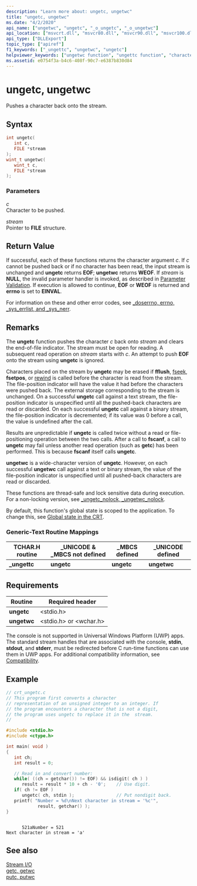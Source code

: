 ```yaml
---
description: "Learn more about: ungetc, ungetwc"
title: "ungetc, ungetwc"
ms.date: "4/2/2020"
api_name: ["ungetwc", "ungetc", "_o_ungetc", "_o_ungetwc"]
api_location: ["msvcrt.dll", "msvcr80.dll", "msvcr90.dll", "msvcr100.dll", "msvcr100_clr0400.dll", "msvcr110.dll", "msvcr110_clr0400.dll", "msvcr120.dll", "msvcr120_clr0400.dll", "ucrtbase.dll", "api-ms-win-crt-stdio-l1-1-0.dll", "api-ms-win-crt-private-l1-1-0.dll"]
api_type: ["DLLExport"]
topic_type: ["apiref"]
f1_keywords: ["_ungettc", "ungetwc", "ungetc"]
helpviewer_keywords: ["ungetwc function", "ungettc function", "characters, pushing back onto stream", "_ungettc function", "ungetc function"]
ms.assetid: e0754f3a-b4c6-408f-90c7-e6387b830d84
---
```

# ungetc, ungetwc

Pushes a character back onto the stream.

## Syntax

```C
int ungetc(
   int c,
   FILE *stream
);
wint_t ungetwc(
   wint_t c,
   FILE *stream
);
```

### Parameters

*c*<br/>
Character to be pushed.

*stream*<br/>
Pointer to **FILE** structure.

## Return Value

If successful, each of these functions returns the character argument *c*. If *c* cannot be pushed back or if no character has been read, the input stream is unchanged and **ungetc** returns **EOF**; **ungetwc** returns **WEOF**. If *stream* is **NULL**, the invalid parameter handler is invoked, as described in [Parameter Validation](../../c-runtime-library/parameter-validation.md). If execution is allowed to continue, **EOF** or **WEOF** is returned and **errno** is set to **EINVAL**.

For information on these and other error codes, see [_doserrno, errno, _sys_errlist, and _sys_nerr](../../c-runtime-library/errno-doserrno-sys-errlist-and-sys-nerr.md).

## Remarks

The **ungetc** function pushes the character *c* back onto *stream* and clears the end-of-file indicator. The stream must be open for reading. A subsequent read operation on *stream* starts with *c*. An attempt to push **EOF** onto the stream using **ungetc** is ignored.

Characters placed on the stream by **ungetc** may be erased if **fflush**, [fseek](fseek-fseeki64.md), **fsetpos**, or [rewind](rewind.md) is called before the character is read from the stream. The file-position indicator will have the value it had before the characters were pushed back. The external storage corresponding to the stream is unchanged. On a successful **ungetc** call against a text stream, the file-position indicator is unspecified until all the pushed-back characters are read or discarded. On each successful **ungetc** call against a binary stream, the file-position indicator is decremented; if its value was 0 before a call, the value is undefined after the call.

Results are unpredictable if **ungetc** is called twice without a read or file-positioning operation between the two calls. After a call to **fscanf**, a call to **ungetc** may fail unless another read operation (such as **getc**) has been performed. This is because **fscanf** itself calls **ungetc**.

**ungetwc** is a wide-character version of **ungetc**. However, on each successful **ungetwc** call against a text or binary stream, the value of the file-position indicator is unspecified until all pushed-back characters are read or discarded.

These functions are thread-safe and lock sensitive data during execution. For a non-locking version, see [_ungetc_nolock, _ungetwc_nolock](ungetc-nolock-ungetwc-nolock.md).

By default, this function's global state is scoped to the application. To change this, see [Global state in the CRT](../global-state.md).

### Generic-Text Routine Mappings

|TCHAR.H routine|_UNICODE & _MBCS not defined|_MBCS defined|_UNICODE defined|
|---------------------|------------------------------------|--------------------|-----------------------|
|**_ungettc**|**ungetc**|**ungetc**|**ungetwc**|

## Requirements

|Routine|Required header|
|-------------|---------------------|
|**ungetc**|\<stdio.h>|
|**ungetwc**|\<stdio.h> or \<wchar.h>|

The console is not supported in Universal Windows Platform (UWP) apps. The standard stream handles that are associated with the console, **stdin**, **stdout**, and **stderr**, must be redirected before C run-time functions can use them in UWP apps. For additional compatibility information, see [Compatibility](../../c-runtime-library/compatibility.md).

## Example

```C
// crt_ungetc.c
// This program first converts a character
// representation of an unsigned integer to an integer. If
// the program encounters a character that is not a digit,
// the program uses ungetc to replace it in the  stream.
//

#include <stdio.h>
#include <ctype.h>

int main( void )
{
   int ch;
   int result = 0;

   // Read in and convert number:
   while( ((ch = getchar()) != EOF) && isdigit( ch ) )
      result = result * 10 + ch - '0';    // Use digit.
   if( ch != EOF )
      ungetc( ch, stdin );                // Put nondigit back.
   printf( "Number = %d\nNext character in stream = '%c'",
            result, getchar() );
}
```

```Output

      521aNumber = 521
Next character in stream = 'a'
```

## See also

[Stream I/O](../../c-runtime-library/stream-i-o.md)<br/>
[getc, getwc](getc-getwc.md)<br/>
[putc, putwc](putc-putwc.md)<br/>

